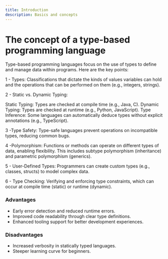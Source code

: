 ```yaml
---
title: Introduction
description: Basics and concepts
---
```


# The concept of a type-based programming language

Type-based programming languages focus on the use of types to define and manage data within programs. Here are the key points:

1 - Types: Classifications that dictate the kinds of values variables can hold and the operations that can be performed on them (e.g., integers, strings).

2 - Static vs. Dynamic Typing:

Static Typing: Types are checked at compile time (e.g., Java, C).
Dynamic Typing: Types are checked at runtime (e.g., Python, JavaScript).
Type Inference: Some languages can automatically deduce types without explicit annotations (e.g., TypeScript).

3 -Type Safety: Type-safe languages prevent operations on incompatible types, reducing common bugs.

4 -Polymorphism: Functions or methods can operate on different types of data, enabling flexibility. This includes subtype polymorphism (inheritance) and parametric polymorphism (generics).

5 - User-Defined Types: Programmers can create custom types (e.g., classes, structs) to model complex data.

6 - Type Checking: Verifying and enforcing type constraints, which can occur at compile time (static) or runtime (dynamic).

### Advantages
- Early error detection and reduced runtime errors.
- Improved code readability through clear type definitions.
- Enhanced tooling support for better development experiences.
### Disadvantages
- Increased verbosity in statically typed languages.
- Steeper learning curve for beginners.